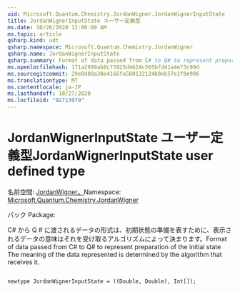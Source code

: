 ```yaml
---
uid: Microsoft.Quantum.Chemistry.JordanWigner.JordanWignerInputState
title: JordanWignerInputState ユーザー定義型
ms.date: 10/26/2020 12:00:00 AM
ms.topic: article
qsharp.kind: udt
qsharp.namespace: Microsoft.Quantum.Chemistry.JordanWigner
qsharp.name: JordanWignerInputState
qsharp.summary: Format of data passed from C# to Q# to represent preparation of the initial state The meaning of the data represented is determined by the algorithm that receives it.
ms.openlocfilehash: 171a2999ab8c73925d4624c565bfd41a4e73c99d
ms.sourcegitcommit: 29e0d88a30e4166fa580132124b0eb57e1f0e986
ms.translationtype: MT
ms.contentlocale: ja-JP
ms.lasthandoff: 10/27/2020
ms.locfileid: "92713979"
---
```

# <a name="jordanwignerinputstate-user-defined-type"></a><span data-ttu-id="58a26-102">JordanWignerInputState ユーザー定義型</span><span class="sxs-lookup"><span data-stu-id="58a26-102">JordanWignerInputState user defined type</span></span>

<span data-ttu-id="58a26-103">名前空間: [JordanWigner。](xref:Microsoft.Quantum.Chemistry.JordanWigner)</span><span class="sxs-lookup"><span data-stu-id="58a26-103">Namespace: [Microsoft.Quantum.Chemistry.JordanWigner](xref:Microsoft.Quantum.Chemistry.JordanWigner)</span></span>

<span data-ttu-id="58a26-104">パック [](https://nuget.org/packages/)</span><span class="sxs-lookup"><span data-stu-id="58a26-104">Package: [](https://nuget.org/packages/)</span></span>


<span data-ttu-id="58a26-105">C# から Q # に渡されるデータの形式は、初期状態の準備を表すために、表示されるデータの意味はそれを受け取るアルゴリズムによって決まります。</span><span class="sxs-lookup"><span data-stu-id="58a26-105">Format of data passed from C# to Q# to represent preparation of the initial state The meaning of the data represented is determined by the algorithm that receives it.</span></span>

```qsharp

newtype JordanWignerInputState = ((Double, Double), Int[]);
```

